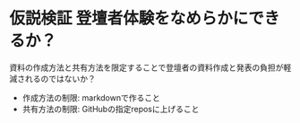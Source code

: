 # 仮説検証 登壇者体験をなめらかにできるか？

資料の作成方法と共有方法を限定することで登壇者の資料作成と発表の負担が軽減されるのではないか？

- 作成方法の制限: markdownで作ること
- 共有方法の制限: GitHubの指定reposに上げること

